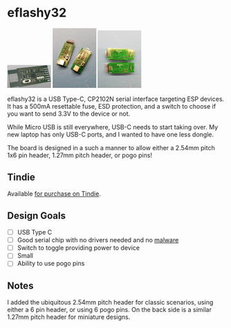 # eflashy32
<img src="docs/eflashy32-3.png"  width=20%/>
<img src="docs/eflashy32-1.png"  width=20%/>
<img src="docs/eflashy32-2.png"  width=20%/>

eflashy32 is a USB Type-C, CP2102N serial interface targeting ESP devices. It has a 500mA resettable fuse, ESD protection, and a switch to choose if you want to send 3.3V to the device or not.

While Micro USB is still everywhere, USB-C needs to start taking over. My new laptop has only USB-C ports, and I wanted to have one less dongle.

The board is designed in a such a manner to allow either a 2.54mm pitch 1x6 pin header, 1.27mm pitch header, or pogo pins!

## Tindie
Available <a href="https://www.tindie.com/products/gcormier/eflashy32/">for purchase on Tindie</a>.

## Design Goals
- [ ] USB Type C
- [ ] Good serial chip with no drivers needed and no <a href="https://hackaday.com/2016/02/01/ftdi-drivers-break-fake-chips-again/">malware</a>
- [ ] Switch to toggle providing power to device
- [ ] Small
- [ ] Ability to use pogo pins

## Notes
I added the ubiquitous 2.54mm pitch header for classic scenarios, using either a 6 pin header, or using 6 pogo pins. On the back side is a similar 1.27mm pitch header for miniature designs.